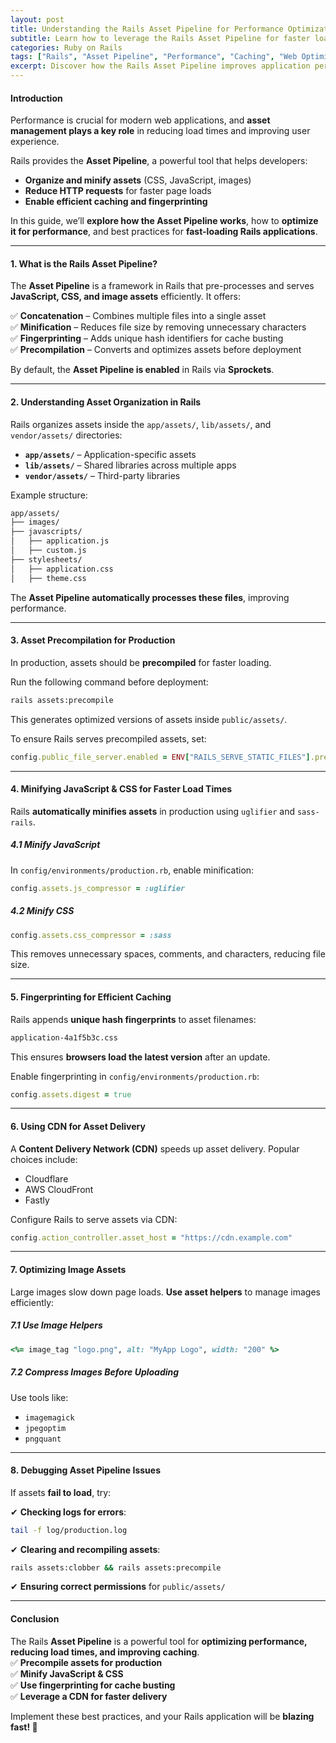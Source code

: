 ```yaml
---
layout: post
title: Understanding the Rails Asset Pipeline for Performance Optimization
subtitle: Learn how to leverage the Rails Asset Pipeline for faster load times, efficient caching, and optimized assets.
categories: Ruby on Rails
tags: ["Rails", "Asset Pipeline", "Performance", "Caching", "Web Optimization"]
excerpt: Discover how the Rails Asset Pipeline improves application performance by managing JavaScript, CSS, and images efficiently. Learn best practices for asset organization, precompilation, and caching.
---
```


#### **Introduction**
Performance is crucial for modern web applications, and **asset management plays a key role** in reducing load times and improving user experience.

Rails provides the **Asset Pipeline**, a powerful tool that helps developers:
- **Organize and minify assets** (CSS, JavaScript, images)
- **Reduce HTTP requests** for faster page loads
- **Enable efficient caching and fingerprinting**

In this guide, we’ll **explore how the Asset Pipeline works**, how to **optimize it for performance**, and best practices for **fast-loading Rails applications**.

---

#### **1. What is the Rails Asset Pipeline?**
The **Asset Pipeline** is a framework in Rails that pre-processes and serves **JavaScript, CSS, and image assets** efficiently. It offers:

✅ **Concatenation** – Combines multiple files into a single asset  
✅ **Minification** – Reduces file size by removing unnecessary characters  
✅ **Fingerprinting** – Adds unique hash identifiers for cache busting  
✅ **Precompilation** – Converts and optimizes assets before deployment

By default, the **Asset Pipeline is enabled** in Rails via **Sprockets**.

---

#### **2. Understanding Asset Organization in Rails**
Rails organizes assets inside the `app/assets/`, `lib/assets/`, and `vendor/assets/` directories:

- **`app/assets/`** – Application-specific assets
- **`lib/assets/`** – Shared libraries across multiple apps
- **`vendor/assets/`** – Third-party libraries

Example structure:
```sh
app/assets/
├── images/
├── javascripts/
│   ├── application.js
│   ├── custom.js
├── stylesheets/
│   ├── application.css
│   ├── theme.css
```

The **Asset Pipeline automatically processes these files**, improving performance.

---

#### **3. Asset Precompilation for Production**
In production, assets should be **precompiled** for faster loading.

Run the following command before deployment:
```sh
rails assets:precompile
```

This generates optimized versions of assets inside `public/assets/`.

To ensure Rails serves precompiled assets, set:
```ruby
config.public_file_server.enabled = ENV["RAILS_SERVE_STATIC_FILES"].present?
```

---

#### **4. Minifying JavaScript & CSS for Faster Load Times**
Rails **automatically minifies assets** in production using `uglifier` and `sass-rails`.

##### **4.1 Minify JavaScript**
In `config/environments/production.rb`, enable minification:
```ruby
config.assets.js_compressor = :uglifier
```

##### **4.2 Minify CSS**
```ruby
config.assets.css_compressor = :sass
```

This removes unnecessary spaces, comments, and characters, reducing file size.

---

#### **5. Fingerprinting for Efficient Caching**
Rails appends **unique hash fingerprints** to asset filenames:
```sh
application-4a1f5b3c.css
```

This ensures **browsers load the latest version** after an update.

Enable fingerprinting in `config/environments/production.rb`:
```ruby
config.assets.digest = true
```

---

#### **6. Using CDN for Asset Delivery**
A **Content Delivery Network (CDN)** speeds up asset delivery. Popular choices include:
- Cloudflare
- AWS CloudFront
- Fastly

Configure Rails to serve assets via CDN:
```ruby
config.action_controller.asset_host = "https://cdn.example.com"
```

---

#### **7. Optimizing Image Assets**
Large images slow down page loads. **Use asset helpers** to manage images efficiently:

##### **7.1 Use Image Helpers**
```ruby
<%= image_tag "logo.png", alt: "MyApp Logo", width: "200" %>
```

##### **7.2 Compress Images Before Uploading**
Use tools like:
- `imagemagick`
- `jpegoptim`
- `pngquant`

---

#### **8. Debugging Asset Pipeline Issues**
If assets **fail to load**, try:

✔ **Checking logs for errors**:  
```sh
tail -f log/production.log
```

✔ **Clearing and recompiling assets**:  
```sh
rails assets:clobber && rails assets:precompile
```

✔ **Ensuring correct permissions** for `public/assets/`

---

#### **Conclusion**
The Rails **Asset Pipeline** is a powerful tool for **optimizing performance, reducing load times, and improving caching**.  
✅ **Precompile assets for production**  
✅ **Minify JavaScript & CSS**  
✅ **Use fingerprinting for cache busting**  
✅ **Leverage a CDN for faster delivery**

Implement these best practices, and your Rails application will be **blazing fast! 🚀**
